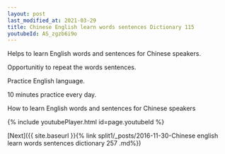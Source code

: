 ```yaml
---
layout: post
last_modified_at: 2021-03-29
title: Chinese English learn words sentences Dictionary 115 
youtubeId: AS_zgzb6i9o
---
```

 
 
Helps to learn English words and sentences for Chinese speakers.

Opportunitiy to repeat the words sentences. 

Practice English language. 
 
10 minutes practice every day. 
 
How to learn English words and sentences for Chinese speakers 
 
{% include youtubePlayer.html id=page.youtubeId %}
 
 
[Next]({{ site.baseurl }}{% link  split1/_posts/2016-11-30-Chinese english learn words sentences dictionary 257 .md%})
 
